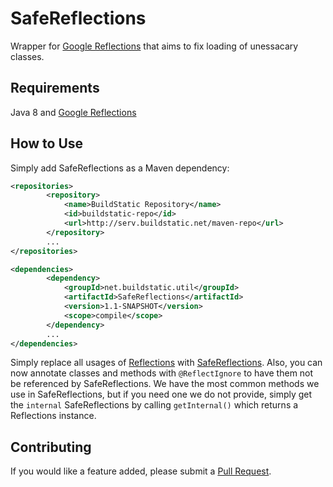 # SafeReflections
Wrapper for [Google Reflections](https://reflections.googlecode.com) that aims to fix loading of unessacary classes.

## Requirements
Java 8 and [Google Reflections](https://reflections.googlecode.com)

## How to Use
Simply add SafeReflections as a Maven dependency:
```xml
<repositories>
        <repository>
            <name>BuildStatic Repository</name>
            <id>buildstatic-repo</id>
            <url>http://serv.buildstatic.net/maven-repo</url>
        </repository>
        ...
</repositories>

<dependencies>
        <dependency>
            <groupId>net.buildstatic.util</groupId>
            <artifactId>SafeReflections</artifactId>
            <version>1.1-SNAPSHOT</version>
            <scope>compile</scope>
        </dependency>
        ...
</dependencies>
```

Simply replace all usages of [Reflections](https://reflections.googlecode.com) with [SafeReflections](https://github.com/BuildStatic/SafeReflections/tree/master). 
Also, you can now annotate classes and methods with `@ReflectIgnore` to have them not be referenced by SafeReflections. We have the most common methods we 
use in SafeReflections, but if you need one we do not provide, simply get the `internal` SafeReflections by calling `getInternal()` which returns a Reflections instance.

## Contributing
If you would like a feature added, please submit a [Pull Request](https://github.com/BuildStatic/SafeReflections/compare).

